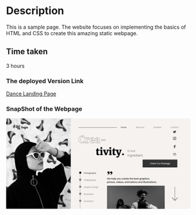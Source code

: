 # Description
This is a sample page. The website focuses on implementing the basics of HTML and CSS to create this amazing static webpage.

## Time taken

3 hours 

### The deployed Version Link

[Dance Landing Page](https://dance-lp.netlify.app/)

### SnapShot of the Webpage

![Dance Page](./14.png)